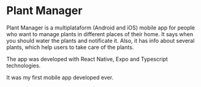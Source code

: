 # Plant Manager

Plant Manager is a multiplataform (Android and iOS) mobile app for people who want to manage plants in different places of their home. It says when you should water the plants and notificate it. Also, it has info about several plants, which help users to take care of the plants.

The app was developed with React Native, Expo and Typescript technologies.

It was my first mobile app developed ever.
